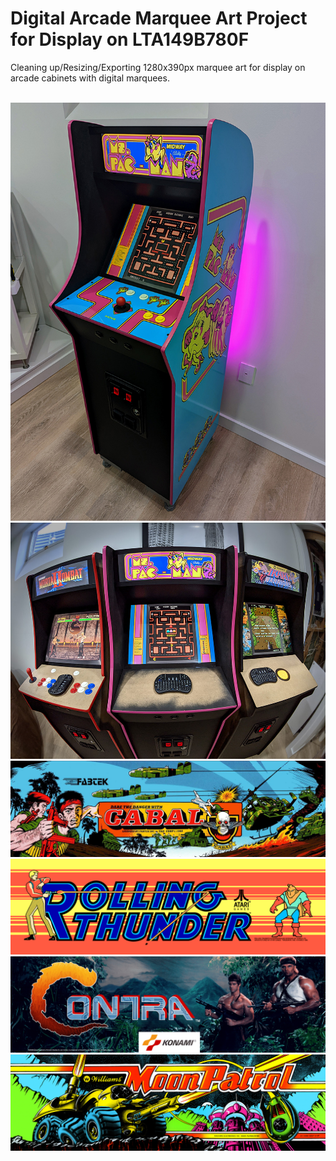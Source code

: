 <h1>Digital Arcade Marquee Art Project for Display on LTA149B780F</h1>
<p>Cleaning up/Resizing/Exporting 1280x390px marquee art for display on arcade cabinets with digital marquees.</p>
<br>
<img src="cab-mspac.jpg" alt="Justin Fite Ms. Pacman Cab">
<br>
<img src="digital_marquee_ex.jpg" alt="Justin Fite Arcade Cabinets">
<br>
<img src="arcade/cabal.png" alt="cabal marquee">
<img src="arcade/rthunder.png" alt="rolling thunder marquee">
<img src="arcade/contra.png" alt="contra marquee">
<img src="arcade/mpatrol.png" alt="moon patrol marquee">
